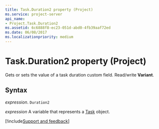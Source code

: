 ```yaml
---
title: Task.Duration2 property (Project)
ms.service: project-server
api_name:
- Project.Task.Duration2
ms.assetid: 6c6888f8-ec23-051d-abd0-4fb39aaf72ed
ms.date: 06/08/2017
ms.localizationpriority: medium
---
```



# Task.Duration2 property (Project)

 Gets or sets the value of a task duration custom field. Read/write **Variant**.


## Syntax

_expression_. `Duration2`

_expression_ A variable that represents a [Task](./Project.Task.md) object.

[!include[Support and feedback](~/includes/feedback-boilerplate.md)]